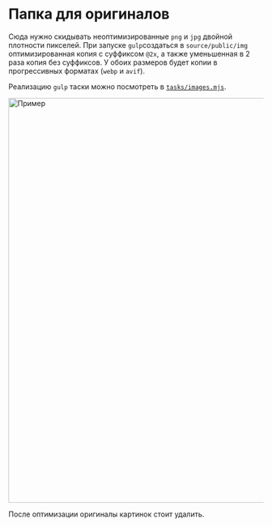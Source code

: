 # Папка для оригиналов

Сюда нужно скидывать неоптимизированные `png` и `jpg` двойной плотности пикселей. При запуске `gulp`создаться в `source/public/img` оптимизированная копия с суффиксом `@2x`, а также уменьшенная в 2 раза копия без суффиксов. У обоих размеров будет копии в прогрессивных форматах (`webp` и `avif`).

Реализацию `gulp` таски можно посмотреть в [`tasks/images.mjs`](https://github.com/htmlacademy/html2-basic-template/blob/main/less/tasks/images.mjs).

<a href="https://user-images.githubusercontent.com/47776594/236853380-6e717b58-5cdf-431f-8681-378820c388ce.png" target="_blank" rel="noopener noreferrer">
<img src="https://user-images.githubusercontent.com/47776594/236853380-6e717b58-5cdf-431f-8681-378820c388ce.png" width="800" alt="Пример" />
</a>

После оптимизации оригиналы картинок стоит удалить.
